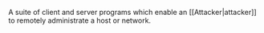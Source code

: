 A suite of client and server programs which enable an [[Attacker|attacker]] to remotely administrate a host or network.